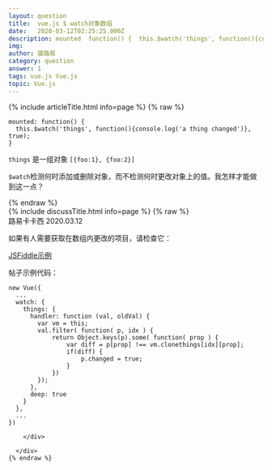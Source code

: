 ```yaml
---
layout: question
title:  vue.js $ watch对象数组
date:   2020-03-12T02:25:25.000Z
description: mounted  function() {  this.$watch('things', function(){console.log('a thing...
img: 
author: 猿路易
category: question
answer: 1
tags: vue.js Vue.js
topic: Vue.js
---
```

<div class="article-root">
  <div class="article">
    {% include articleTitle.html info=page %}
    {% raw %}
    <div class="article-content"><pre><code>mounted: function() {<font></font>
  this.$watch('things', function(){console.log('a thing changed')}, true);<font></font>
}<font></font>
</code></pre>

<p><code>things</code><font style="vertical-align: inherit;"><font style="vertical-align: inherit;"> 是一组对象 </font></font><code>[{foo:1}, {foo:2}]</code></p>

<p><code>$watch</code><font style="vertical-align: inherit;"><font style="vertical-align: inherit;">检测何时添加或删除对象，而不检测何时更改对象上的值。</font><font style="vertical-align: inherit;">我怎样才能做到这一点？</font></font></p></div>
    {% endraw %}
  </div>

  <div class="discuss-wrapper">
    {% include discussTitle.html info=page %}
    {% raw %}
    <div class="discuss-item">
        <div class="discuss-parent">
          <div class="discuss-meta">
            <span class="discuss-user">路易卡卡西</span>
            <span class="discuss-time">2020.03.12</span>
          </div>
          <div class="discuss-comment"><p><font style="vertical-align: inherit;"><font style="vertical-align: inherit;">如果有人需要获取在数组内更改的项目，请检查它：</font></font></p>

<p><a href="https://jsfiddle.net/jonatan2m/h7sm7wbr/" rel="noreferrer"><font style="vertical-align: inherit;"><font style="vertical-align: inherit;">JSFiddle示例</font></font></a></p>

<p><font style="vertical-align: inherit;"><font style="vertical-align: inherit;">帖子示例代码：</font></font></p>

<pre><code>new Vue({<font></font>
  ...<font></font>
  watch: {<font></font>
    things: {<font></font>
      handler: function (val, oldVal) {<font></font>
        var vm = this;<font></font>
        val.filter( function( p, idx ) {<font></font>
            return Object.keys(p).some( function( prop ) {<font></font>
                var diff = p[prop] !== vm.clonethings[idx][prop];<font></font>
                if(diff) {<font></font>
                    p.changed = true;                        <font></font>
                }<font></font>
            })<font></font>
        });<font></font>
      },<font></font>
      deep: true<font></font>
    }<font></font>
  },<font></font>
  ...<font></font>
})<font></font>
</code></pre></div>
        </div>
        
      </div>
    {% endraw %}
  </div>
<div>
